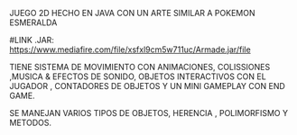 JUEGO 2D HECHO EN JAVA CON UN ARTE SIMILAR A POKEMON ESMERALDA


#LINK .JAR:
https://www.mediafire.com/file/xsfxl9cm5w711uc/Armade.jar/file

TIENE SISTEMA DE MOVIMIENTO CON ANIMACIONES, COLISSIONES ,MUSICA & EFECTOS DE SONIDO, OBJETOS INTERACTIVOS CON EL JUGADOR
, CONTADORES DE OBJETOS Y UN MINI GAMEPLAY CON END GAME.

SE MANEJAN VARIOS TIPOS DE OBJETOS, HERENCIA , POLIMORFISMO Y METODOS.
